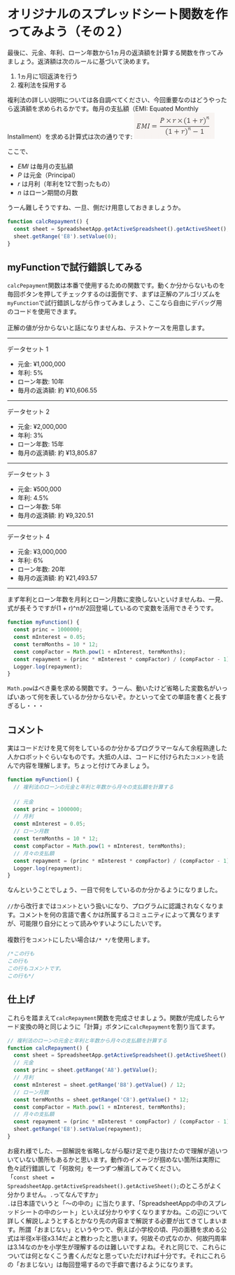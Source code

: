 # オリジナルのスプレッドシート関数を作ってみよう（その２）
最後に、元金、年利、ローン年数から1ヵ月の返済額を計算する関数を作ってみましょう。返済額は次のルールに基づいて決めます。
1. 1ヵ月に1回返済を行う
2. 複利法を採用する

複利法の詳しい説明については各自調べてください、今回重要なのはどうやったら返済額を求められるかです。毎月の支払額（EMI: Equated Monthly Installment）を求める計算式は次の通りです:
![emi](images/emi.png)

ここで、
* _EMI_ は毎月の支払額
* _P_ は元金（Principal）
* _r_ は月利（年利を12で割ったもの）
* _n_ はローン期間の月数

うーん難しそうですね、一旦、側だけ用意しておきましょうか。

```js
function calcRepayment() {
  const sheet = SpreadsheetApp.getActiveSpreadsheet().getActiveSheet();
  sheet.getRange('E8').setValue(0);
}
```

## myFunctionで試行錯誤してみる
`calcPepayment`関数は本番で使用するための関数です。動くか分からないものを毎回ボタンを押してチェックするのは面倒です、まずは正解のアルゴリズムを`myFunction`で試行錯誤しながら作ってみましょう、ここなら自由にデバッグ用のコードを使用できます。
<br><br>
正解の値が分からないと話になりませんね、テストケースを用意します。

***
データセット 1
* 元金: ¥1,000,000
* 年利: 5%
* ローン年数: 10年
* 毎月の返済額: 約 ¥10,606.55
***
データセット 2
* 元金: ¥2,000,000
* 年利: 3%
* ローン年数: 15年
* 毎月の返済額: 約 ¥13,805.87
***
データセット 3
* 元金: ¥500,000
* 年利: 4.5%
* ローン年数: 5年
* 毎月の返済額: 約 ¥9,320.51
***
データセット 4
* 元金: ¥3,000,000
* 年利: 6%
* ローン年数: 20年
* 毎月の返済額: 約 ¥21,493.57
***

まず年利とローン年数を月利とローン月数に変換しないといけませんね、一見、式が長そうですが(1 + r)^nが2回登場しているので変数を活用できそうです。
```js
function myFunction() { 
  const princ = 1000000;
  const mInterest = 0.05;
  const termMonths = 10 * 12;
  const compFactor = Math.pow(1 + mInterest, termMonths); 
  const repayment = (princ * mInterest * compFactor) / (compFactor - 1);
  Logger.log(repayment);
}
```
`Math.pow`はべき乗を求める関数です。うーん、動いたけど省略した変数名がいっぱいあって何を表しているか分からないぞ。かといって全ての単語を書くと長すぎるし・・・
## コメント
実はコードだけを見て何をしているのか分かるプログラマーなんて余程熟達した人かロボットぐらいなものです。大抵の人は、コードに付けられた`コメント`を読んで内容を理解します。ちょっと付けてみましょう。

```js
function myFunction() { 
  // 複利法のローンの元金と年利と年数から月々の支払額を計算する

  // 元金
  const princ = 1000000;
  // 月利
  const mInterest = 0.05;
  // ローン月数
  const termMonths = 10 * 12;
  const compFactor = Math.pow(1 + mInterest, termMonths); 
  // 月々の支払額
  const repayment = (princ * mInterest * compFactor) / (compFactor - 1);
  Logger.log(repayment);
}
```
なんということでしょう、一目で何をしているのか分かるようになりました。
<br><br>
`//`から改行までは`コメント`という扱いになり、プログラムに認識されなくなります。コメントを何の言語で書くかは所属するコミュニティによって異なりますが、可能限り自分にとって読みやすいようにしたいです。
<br><br>
複数行を`コメント`にしたい場合は`/* */`を使用します。
```js
/*この行も
この行も
この行もコメントです。
この行も*/
```

## 仕上げ
これらを踏まえて`calcRepayment`関数を完成させましょう。関数が完成したらヤード変換の時と同じように「計算」ボタンに`calcRepayment`を割り当てます。

```js
// 複利法のローンの元金と年利と年数から月々の支払額を計算する
function calcRepayment() {
  const sheet = SpreadsheetApp.getActiveSpreadsheet().getActiveSheet();
  // 元金
  const princ = sheet.getRange('A8').getValue();
  // 月利
  const mInterest = sheet.getRange('B8').getValue() / 12;
  // ローン月数
  const termMonths = sheet.getRange('C8').getValue() * 12;
  const compFactor = Math.pow(1 + mInterest, termMonths); 
  // 月々の支払額
  const repayment = (princ * mInterest * compFactor) / (compFactor - 1);
  sheet.getRange('E8').setValue(repayment);
}
```

お疲れ様でした、一部解説を省略しながら駆け足で走り抜けたので理解が追いついていない箇所もあるかと思います。動作のイメージが掴めない箇所は実際に色々試行錯誤して「何故何」を一つずつ解消してみてください。  
「`const sheet = SpreadsheetApp.getActiveSpreadsheet().getActiveSheet();`のところがよく分かりません。`.`ってなんですか」  
`.`は日本語でいうと「～の中の」に当たります、「SpreadsheetAppの中のスプレッドシートの中のシート」といえば分かりやすくなりますかね。この辺について詳しく解説しようとするとかなり先の内容まで解説する必要が出てきてしまいます。所謂「おまじない」というやつで、例えば小学校の頃、円の面積を求める公式は半径x半径x3.14だよと教わったと思います。何故その式なのか、何故円周率は3.14なのかを小学生が理解するのは難しいですよね。それと同じで、これらについては何となくこう書くんだなと思っていただければ十分です。それにこれらの「おまじない」は毎回登場するので手癖で書けるようになります。